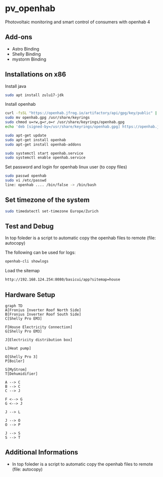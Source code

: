 # pv_openhab
Photovoltaic monitoring and smart control of consumers with openhab 4

## Add-ons

- Astro Binding
- Shelly Binding
- mystorm Binding

## Installations on x86

Install java
```sh
sudo apt install zulu17-jdk
```

Install openhab
```sh
curl -fsSL "https://openhab.jfrog.io/artifactory/api/gpg/key/public" | gpg --dearmor > openhab.gpg
sudo mv openhab.gpg /usr/share/keyrings
sudo chmod u=rw,g=r,o=r /usr/share/keyrings/openhab.gpg
echo 'deb [signed-by=/usr/share/keyrings/openhab.gpg] https://openhab.jfrog.io/artifactory/openhab-linuxpkg stable main' | sudo tee /etc/apt/sources.list.d/openhab.list

sudo apt-get update
sudo apt-get install openhab
sudo apt-get install openhab-addons

sudo systemctl start openhab.service
sudo systemctl enable openhab.service
```

Set password and login for openhab linux user (to copy files)
```sh
sudo passwd openhab
sudo vi /etc/passwd
line: openhab .... /bin/false -> /bin/bash
```

## Set timezone of the system

```sh
sudo timedatectl set-timezone Europe/Zurich
```

## Test and Debug

In top foleder is a script to automatic copy the openhab files to remote (file: autocopy)

The following can be used for logs:
```sh
openhab-cli showlogs
```

Load the sitemap
```sh
http://192.168.124.254:8080/basicui/app?sitemap=house
```

## Hardware Setup

```mermaid
graph TD
A[Fronius Inverter Roof North Side]
B[Fronius Inverter Roof South Side]
C[Shelly Pro EM3]

F[House Electricity Connection]
G[Shelly Pro EM3]

J[Electricity distribution box]

L[Heat pump]

O[Shelly Pro 3]
P[Boiler]

S[MyStrom]
T[Dehumidifier]

A --> C
B --> C
C --> J

F <--> G
G <--> J

J --> L

J --> O
O --> P

J --> S
S --> T
```

## Additional Informations

- In top foleder is a script to automatic copy the openhab files to remote (file: autocopy)

